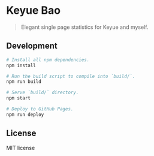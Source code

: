 # Keyue Bao

> Elegant single page statistics for Keyue and myself.

## Development

```sh
# Install all npm dependencies.
npm install

# Run the build script to compile into `build/`.
npm run build

# Serve `build/` directory.
npm start

# Deploy to GitHub Pages.
npm run deploy
```

## License

MIT license
